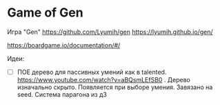 # Game of Gen

Игра "Gen"
https://github.com/Lyumih/gen
https://lyumih.github.io/gen/

https://boardgame.io/documentation/#/


Идеи:

- [ ] ПОЕ дерево для пассивных умений как в talented. https://www.youtube.com/watch?v=aBQsmLEfSB0 . Дерево изначально скрыто. Появляется при выборе умения. Завязано на seed. Система парагона из д3
